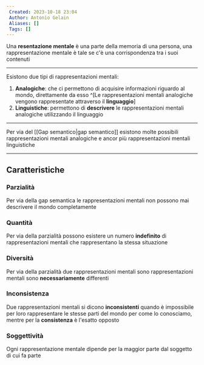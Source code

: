 ```yaml
---
 Created: 2023-10-18 23:04
 Author: Antonio Gelain
 Aliases: []
 Tags: []
---
```


Una **resentazione mentale** è una parte della memoria di una persona, una rappresentazione mentale è tale se c'è una corrispondenza tra i suoi contenuti

---
Esistono due tipi di rappresentazioni mentali:
1. **Analogiche**: che ci permettono di acquisire informazioni riguardo al mondo, direttamente da esso ^[Le rappresentazioni mentali analogiche vengono rappresentate attraverso il **linguaggio**]
2. **Linguistiche**: permettono di **descrivere** le rappresentazioni mentali analogiche utilizzando il linguaggio

---

Per via del [[Gap semantico|gap semantico]] esistono molte possibili rappresentazioni mentali analogiche e ancor più rappresentazioni mentali linguistiche

---

## Caratteristiche

### Parzialità

Per via della gap semantica le rappresentazioni mentali non possono mai descrivere il mondo completamente
### Quantità

Per via della parzialità possono esistere un numero **indefinito** di rappresentazioni mentali che rappresentano la stessa situazione
### Diversità

Per via della parzialità due rappresentazioni mentali sono rappresentazioni mentali sono **necessariamente** differenti
### Inconsistenza

Due rappresentazioni mentali si dicono **inconsistenti** quando è impossibile per loro rappresentare le stesse parti del mondo per come lo conosciamo, mentre per la **consistenza** è l'esatto opposto
### Soggettività

Ogni rappresentazione mentale dipende per la maggior parte dal soggetto di cui fa parte